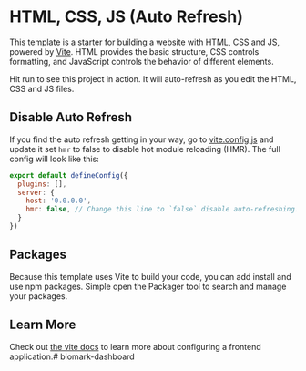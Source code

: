 # HTML, CSS, JS (Auto Refresh)

This template is a starter for building a website with HTML, CSS and JS, powered by [Vite](https://vitejs.dev/). HTML provides the basic structure, CSS controls formatting, and JavaScript controls the behavior of different elements.

Hit run to see this project in action. It will auto-refresh as you edit the HTML, CSS and JS files.

## Disable Auto Refresh

If you find the auto refresh getting in your way, go to [vite.config.js](./vite.config.js) and update it set `hmr` to false to disable hot module reloading (HMR). The full config will look like this:

```js
export default defineConfig({
  plugins: [],
  server: {
    host: '0.0.0.0',
    hmr: false, // Change this line to `false` disable auto-refreshing.
  }
})
```

## Packages

Because this template uses Vite to build your code, you can add install and use npm packages. Simple open the Packager tool to search and manage your packages.

## Learn More

Check out [the vite docs](https://vitejs.dev) to learn more about configuring a frontend application.#   b i o m a r k - d a s h b o a r d  
 